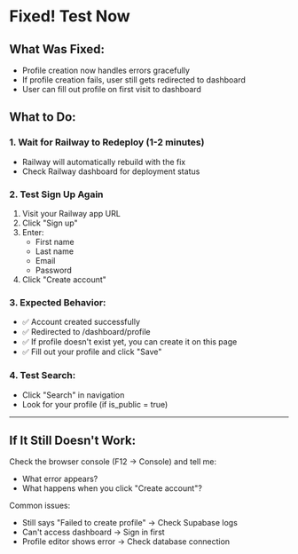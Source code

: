 # Fixed! Test Now

## What Was Fixed:
- Profile creation now handles errors gracefully
- If profile creation fails, user still gets redirected to dashboard
- User can fill out profile on first visit to dashboard

## What to Do:

### 1. Wait for Railway to Redeploy (1-2 minutes)
- Railway will automatically rebuild with the fix
- Check Railway dashboard for deployment status

### 2. Test Sign Up Again
1. Visit your Railway app URL
2. Click "Sign up"
3. Enter:
   - First name
   - Last name  
   - Email
   - Password
4. Click "Create account"

### 3. Expected Behavior:
- ✅ Account created successfully
- ✅ Redirected to /dashboard/profile
- ✅ If profile doesn't exist yet, you can create it on this page
- ✅ Fill out your profile and click "Save"

### 4. Test Search:
- Click "Search" in navigation
- Look for your profile (if is_public = true)

---

## If It Still Doesn't Work:

Check the browser console (F12 → Console) and tell me:
- What error appears?
- What happens when you click "Create account"?

Common issues:
- Still says "Failed to create profile" → Check Supabase logs
- Can't access dashboard → Sign in first
- Profile editor shows error → Check database connection

